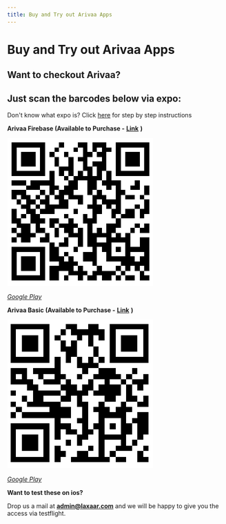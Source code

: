 ```yaml
---
title: Buy and Try out Arivaa Apps
---
```

# Buy and Try out Arivaa Apps

## Want to checkout Arivaa?

## Just scan the barcodes below via expo:

Don't know what expo is? Click [here](../getting-started/running-the-demo) for step by step instructions

**Arivaa Firebase \(Available to Purchase -** [**Link**](https://codecanyon.net/item/arivaa-firebase-react-native-and-expo/21687363?s_rank=1) **\)**

![](/assets/screen-shot-2018-04-01-at-9.30.48-am.png)

[_Google Play_](https://play.google.com/store/apps/details?id=com.laxaar.arivaa.basicfirebase)

**Arivaa Basic \(Available to Purchase -** [**Link**](https://codecanyon.net/item/arivaa-react-native-theme-basic-version/21411089?s_rank=1) **\)**

![](/assets/screen-shot-2018-04-01-at-9.39.51-am.png)

[_Google Play_](https://play.google.com/store/apps/details?id=com.laxaar.arivaa.basic)

**Want to test these on ios?** 

Drop us a mail at **admin@laxaar.com** and we will be happy to give you the access via testflight.

